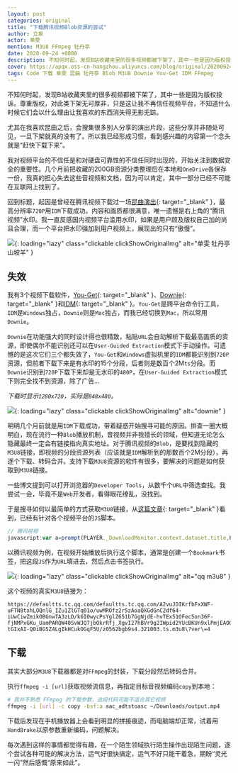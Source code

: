 ```yaml
---
layout: post
categories: original
title: "下载腾讯视频Blob资源的尝试"
author: 立泉
actor: 单雯
mention: M3U8 FFmpeg 牡丹亭
date: 2020-09-24 +0800
description: 不知何时起，发现B站收藏夹里的很多视频都被下架了，其中一些是因为版权投诉。尊重版权，对此类下架行为无可厚非，只是这让我不再信任视频平台，不知道什么时候它们会以什么理由让我喜欢的东西消失得无影无踪。
cover: https://apqx.oss-cn-hangzhou.aliyuncs.com/blog/original/20200924/js_get_m3u8_tengxun.jpg
tags: Code 下载 单雯 昆曲 牡丹亭 Blob M3U8 Downie You-Get IDM FFmpeg
---
```


不知何时起，发现B站收藏夹里的很多视频都被下架了，其中一些是因为版权投诉。尊重版权，对此类下架无可厚非，只是这让我不再信任视频平台，不知道什么时候它们会以什么理由让我喜欢的东西消失得无影无踪。

尤其在我喜欢昆曲之后，会搜集很多别人分享的演出片段，这些分享并非随处可见，一旦下架就真的没有了。所以我已经形成习惯，看到感兴趣的内容第一个念头就是“赶快下载下来”。

我对视频平台的不信任是和对硬盘可靠性的不信任同时出现的，开始关注到数据安全的重要性。几个月前把收藏的200GB资源分类整理后在本地和`OneDrive`各保存一份，我真的担心失去这些音视频和文档，因为可以肯定，其中一部分已经不可能在互联网上找到了。

回到标题，起因是曾经在腾讯视频下载过一场[昆曲演出](https://v.qq.com/x/page/z0562bgb9s4.html){: target="_blank" }，最高分辨率`720P`用`IDM`下载成功。内容和画质都很满意，唯一遗憾是右上角的“腾讯视频”水印。我一直反感国内视频平台滥用水印，如果是用户顾及版权自己加的尚且合理，而一个平台把水印强加到用户视频上，展现出的只有“傲慢”。

![](https://apqx.oss-cn-hangzhou.aliyuncs.com/blog/original/20200924/mudanting_with_logo.jpg){: loading="lazy" class="clickable clickShowOriginalImg" alt="单雯 牡丹亭 山坡羊" }

## 失效

我有3个视频下载软件，[You-Get](https://you-get.org){: target="_blank" }、[Downie](https://software.charliemonroe.net/downie/){: target="_blank" }和[IDM](https://www.internetdownloadmanager.com){: target="_blank" }。`You-Get`是跨平台命令行工具，`IDM`是`Windows`独占，`Downie`则是`Mac`独占，而我已经切换到`Mac`，所以常用`Downie`。

`Downie`在功能强大的同时设计得也很精致，粘贴`URL`会自动解析下载最高画质的资源，即使偶尔不能识别还可以在`User-Guided Extraction`模式下手动操作。可遗憾的是这次它们三个都失效了，`You-Get`和`Windows`虚拟机里的`IDM`都能识别到`720P`资源，但前者下载下来是有水印的15个分段，后者则是数百个2M`ts`分段。而`Downie`识别到`720P`下载下来却是无水印的`480P`，在`User-Guided Extraction`模式下则完全找不到资源，除了广告...

*下载时显示`1280x720`，实际是`848x480`。*

![](https://apqx.oss-cn-hangzhou.aliyuncs.com/blog/original/20200924/downie_mudanting.webp){: loading="lazy" class="clickable clickShowOriginalImg" alt="downie" }

明明几个月前就是用`IDM`下载成功，带着疑惑开始搜寻可能的原因。排查一圈大概明白，现在流行一种`Blob`播放机制，音视频并非我擅长的领域，但知道无论怎么隐藏最终一定会有链接指向真实地址。对于腾讯视频的`Blob`，是要找到隐藏的`M3U8`链接，即视频的分段资源列表（应该就是`IDM`解析到的那数百个2M分段），再逐个下载、转码合并。支持下载`M3U8`资源的软件有很多，要解决的问题是如何获取到`M3U8`链接。

一些博文提到可以打开浏览器的`Developer Tools`，从数千个`URL`中筛选查找。我尝试一会，毕竟不是`Web`开发者，看得眼花缭乱，没找到。

于是搜寻如何以最简单的方式获取`M3U8`链接，从[这篇文章](https://www.jokerps.com/?p=4451){: target="_blank" }看到，已经有针对各个视频平台的`JS`脚本。

```js
// 腾讯视频
javascript:var a=prompt(PLAYER._DownloadMonitor.context.dataset.title,PLAYER._DownloadMonitor.context.dataset.ckc?PLAYER._DownloadMonitor.context.dataset.currentVideoUrl:PLAYER._DownloadMonitor.context.dataset.currentVideoUrl.replace(/:.*qq.com/g,"://defaultts.tc.qq.com/defaultts.tc.qq.com"));
```

以腾讯视频为例，在视频开始播放后执行这个脚本，通常是创建一个`Bookmark`书签，把这段`JS`作为`URL`填进去，然后点击书签执行。

![](https://apqx.oss-cn-hangzhou.aliyuncs.com/blog/original/20200924/js_get_m3u8_tengxun.jpg){: loading="lazy" class="clickable clickShowOriginalImg" alt="qq m3u8" }

这个视频的真实`M3U8`链接为：

```http
https://defaultts.tc.qq.com/defaultts.tc.qq.com/A2vuJDIKrfbFxXWF-uFTN8txhLOQnlG_IZu1ZlGTq01o/uwMROfz2r5zAoaQXGdGnC2df64-iUwCiwZmikOBGnwTA3zLD/k6I0wycPsYglZ651b7GgNjdE-hvTEx51OFec5on36F-fjNMPxGKu_UamPARQW40SvWJQ7jbOkrRfj_XgvI27hBVr9g2IWpid2YUcBKUn9xlPmjEAOOhAO8RRj3awkJ4YzVYFWneDhRE0z-tGIxAI-Q0iBGSZ4LgIkHCukOGqF5U/z0562bgb9s4.321003.ts.m3u8\?ver\=4
```

## 下载

其实大部分`M3U8`下载器都是对`FFmpeg`的封装，下载分段然后转码合并。

执行`ffmpeg -i [url]`获取视频流信息，再指定目标音视频编码`copy`到本地：

```sh
# 我并不熟悉 FFmpeg 的下载参数，这段代码可能不适合其它视频
ffmpeg -i [url] -c copy -bsf:a aac_adtstoasc ~/Downloads/output.mp4
```

下载后发现在手机播放器上会看到明显的拼接痕迹，而电脑端却正常，试着用`HandBrake`以原参数重新编码，问题解决。

每次遇到这样的事情都觉得有趣，在一个陌生领域执行陌生操作出现陌生问题，逐个尝试各种可能的解决方法，运气好很快搞定，运气不好只能干着急，期盼“灵光一闪”然后感慨“原来如此”。